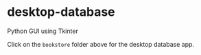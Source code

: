 # desktop-database
Python GUI using Tkinter

Click on the `bookstore` folder above for the desktop database app.
